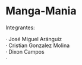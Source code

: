 # Manga-Mania
Integrantes:

· José Miguel Aránguiz <br>
· Cristian Gonzalez Molina <br>
· Dixon Campos <br>
· 

<!--
Ayudas:

https://drive.google.com/drive/folders/1Wq0MYprQALLRkJ8_phkgS-c88X-mSTMq?usp=sharing
https://getbootstrap.com/

<link href="https://cdn.jsdelivr.net/npm/bootstrap@5.3.3/dist/css/bootstrap.min.css" rel="stylesheet" integrity="sha384-QWTKZyjpPEjISv5WaRU9OFeRpok6YctnYmDr5pNlyT2bRjXh0JMhjY6hW+ALEwIH" crossorigin="anonymous">
<link rel="stylesheet" href="https://cdn.jsdelivr.net/npm/bootstrap-icons@1.11.3/font/bootstrap-icons.min.css">

<script src="https://cdn.jsdelivr.net/npm/bootstrap@5.3.3/dist/js/bootstrap.bundle.min.js" integrity="sha384-YvpcrYf0tY3lHB60NNkmXc5s9fDVZLESaAA55NDzOxhy9GkcIdslK1eN7N6jIeHz" crossorigin="anonymous"></script>
-->
